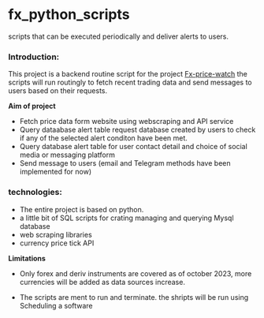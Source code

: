 # fx_python_scripts
scripts that can be executed periodically and deliver alerts to users.

### Introduction:
This project is a backend routine script for the project [Fx-price-watch](https://github.com/georgeeset/fx-price-watch)
the scripts will run routingly to fetch recent trading data and send messages to users based on their requests.

**Aim of project**
- Fetch price data form website using webscraping and API service
- Query dataabase alert table request database created by users to check if any of the selected alert conditon have been met.
- Query database alert table for user contact detail and choice of social media or messaging platform
- Send message to users (email and Telegram methods have been implemented for now)

### technologies:
- The entire project is based on python.
- a little bit of SQL scripts for crating managing and querying Mysql database
- web scraping libraries
- currency price tick API

**Limitations**
- Only forex and deriv instruments are covered as of october 2023, more currencies will be added as data sources increase.

- The scripts are ment to run and terminate. the shripts will be run using Scheduling a software